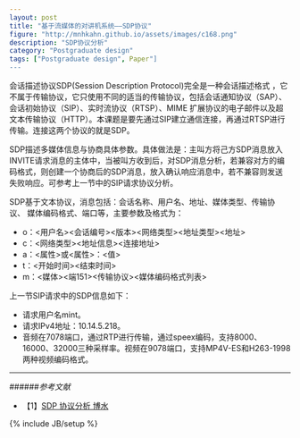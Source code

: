 ```yaml
---
layout: post
title: "基于流媒体的对讲机系统——SDP协议"
figure: "http://mnhkahn.github.io/assets/images/c168.png"
description: "SDP协议分析"
category: "Postgraduate design"
tags: ["Postgraduate design", Paper"]
---
```


会话描述协议SDP(Session Description Protocol)完全是一种会话描述格式 ，它不属于传输协议，它只使用不同的适当的传输协议，包括会话通知协议（SAP）、会话初始协议（SIP）、实时流协议（RTSP）、MIME 扩展协议的电子邮件以及超文本传输协议（HTTP）。本课题是要先通过SIP建立通信连接，再通过RTSP进行传输。连接这两个协议的就是SDP。

SDP描述多媒体信息与协商具体参数。具体做法是：主叫方将己方SDP消息放入INVITE请求消息的主体中，当被叫方收到后，对SDP消息分析，若兼容对方的编码格式，则创建一个协商后的SDP消息，放入确认响应消息中，若不兼容则发送失败响应。可参考上一节中的SIP请求协议分析。

SDP基于文本协议，消息包括：会话名称、用户名、地址、媒体类型、传输协议、
媒体编码格式、端口等，主要参数及格式为：

+ o：<用户名><会话编号><版本><网络类型><地址类型><地址>
+ c：<网络类型><地址信息><连接地址>
+ a：<属性>或<属性>：<值>
+ t：<开始时间><结束时间>
+ m：<媒体><端151><传输协议><媒体编码格式列表>

上一节SIP请求中的SDP信息如下：

+ 请求用户名mint。
+ 请求IPv4地址：10.14.5.218。
+ 音频在7078端口，通过RTP进行传输，通过speex编码，支持8000、16000、32000三种采样率。视频在9078端口，支持MP4V-ES和H263-1998两种视频编码格式。

---
######*参考文献*
+ 【1】[SDP 协议分析 博水](http://www.cnblogs.com/qingquan/archive/2011/08/02/2125585.html)


{% include JB/setup %}
